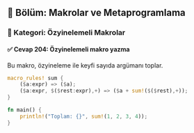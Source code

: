 ## 📘 Bölüm: Makrolar ve Metaprogramlama  
### 🔹 Kategori: Özyinelemeli Makrolar  
#### ✅ Cevap 204: Özyinelemeli makro yazma

Bu makro, özyineleme ile keyfi sayıda argümanı toplar.

```rust
macro_rules! sum {
    ($a:expr) => ($a);
    ($a:expr, $($rest:expr),+) => ($a + sum!($($rest),+));
}

fn main() {
    println!("Toplam: {}", sum!(1, 2, 3, 4));
}
```
